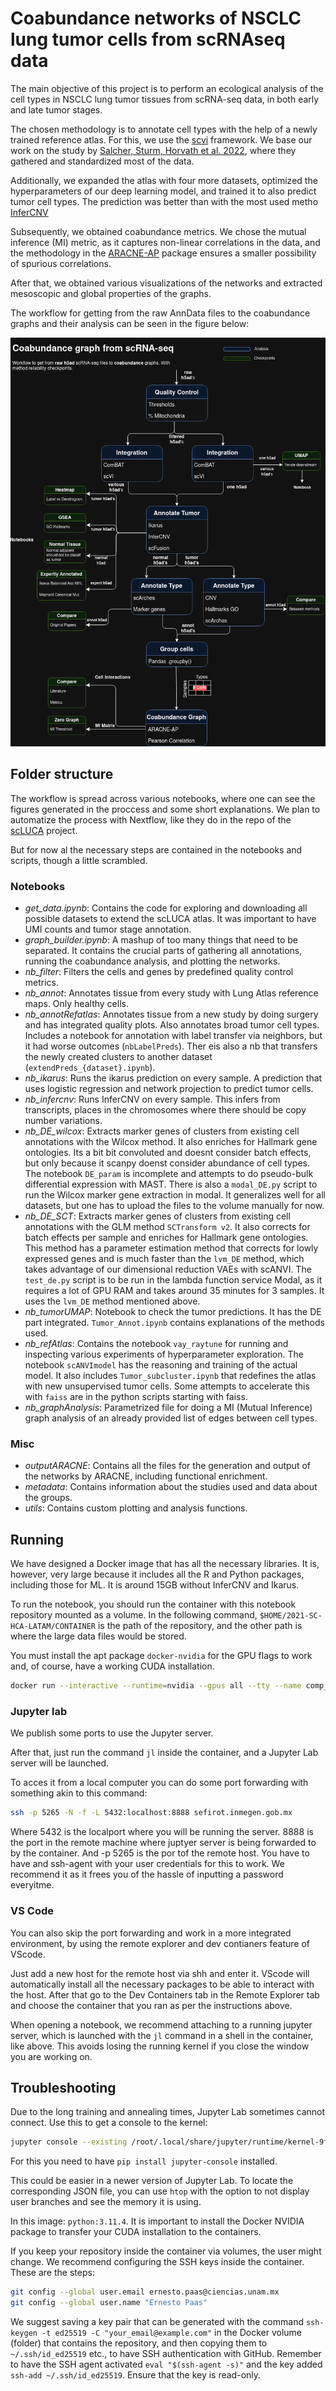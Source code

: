 # Coabundance networks of NSCLC lung tumor cells from scRNAseq data

The main objective of this project is to perform an ecological analysis of the cell types in NSCLC lung tumor tissues from scRNA-seq data, in both early and late tumor stages.

The chosen methodology is to annotate cell types with the help of a newly trained reference atlas. For this, we use the [scvi](https://github.com/scverse/scvi-tools) framework. We base our work on the study by [Salcher, Sturm, Horvath et al. 2022](https://pubmed.ncbi.nlm.nih.gov/36368318/), where they gathered and standardized most of the data. 

Additionally, we expanded the atlas with four more datasets, optimized the hyperparameters of our deep learning model, and trained it to also predict tumor cell types. The prediction was better than with the most used metho [InferCNV](https://github.com/broadinstitute/infercnv)

Subsequently, we obtained coabundance metrics. We chose the mutual inference (MI) metric, as it captures non-linear correlations in the data, and the methodology in the [ARACNE-AP](https://github.com/califano-lab/ARACNe-AP) package ensures a smaller possibility of spurious correlations.

After that, we obtained various visualizations of the networks and extracted mesoscopic and global properties of the graphs.

The workflow for getting from the raw AnnData files to the coabundance graphs and their analysis can be seen in the figure below:

![ScRNAseq Workflow](Workflow_dark.png "scRNA-seq Workflow")

## Folder structure

The workflow is spread across various notebooks, where one can see the figures generated in the proccess and some short explanations. 
We plan to automatize the process with Nextflow, like they do in the repo of the [scLUCA](https://github.com/icbi-lab/luca) project.

But for now al the necessary steps are contained in the notebooks and scripts, though a little scrambled.

### Notebooks

- *get_data.ipynb*: Contains the code for exploring and downloading all possible datasets to extend the scLUCA atlas. It was important to have UMI counts and tumor stage annotation.
- *graph_builder.ipynb*: A mashup of too many things that need to be separated. It contains the crucial parts of gathering all annotations, running the coabundance analysis, and plotting the networks.
- *nb_filter*: Filters the cells and genes by predefined quality control metrics.
- *nb_annot*: Annotates tissue from every study with Lung Atlas reference maps. Only healthy cells.
- *nb_annotRefatlas*: Annotates tissue from a new study by doing surgery and has integrated quality plots. Also annotates broad tumor cell types. Includes a notebook for annotation with label transfer via neighbors, but it had worse outcomes (`nbLabelPreds`). Ther eis also a nb that transfers the newly created clusters to another dataset (`extendPreds_{dataset}.ipynb`).
- *nb_ikarus*: Runs the ikarus prediction on every sample. A prediction that uses logistic regression and network projection to predict tumor cells.
- *nb_infercnv*: Runs InferCNV on every sample. This infers from transcripts, places in the chromosomes where there should be copy number variations.
- *nb_DE_wilcox*: Extracts marker genes of clusters from existing cell annotations with the Wilcox method. It also enriches for Hallmark gene ontologies. Its a bit bit convoluted and doesnt consider batch effects, but only because it scanpy doenst consider abundance of cell types. The notebook `DE_param` is incomplete and attempts to do pseudo-bulk differential expression with MAST. There is also a `modal_DE.py` script to run the Wilcox marker gene extraction in modal. It generalizes well for all datasets, but one has to upload the files to the volume manually for now.
- *nb_DE_SCT*: Extracts marker genes of clusters from existing cell annotations with the GLM method `SCTransform v2`. It also corrects for batch effects per sample and enriches for Hallmark gene ontologies. This method has a parameter estimation method that corrects for lowly expressed genes and is much faster than the `lvm_DE` method, which takes advantage of our dimensional reduction VAEs with scANVI. The `test_de.py` script is to be run in the lambda function service Modal, as it requires a lot of GPU RAM and takes around 35 minutes for 3 samples. It uses the `lvm_DE` method mentioned above.
- *nb_tumorUMAP*: Notebook to check the tumor predictions. It has the DE part integrated. `Tumor_Annot.ipynb` contains explanations of the methods used.
- *nb_refAtlas*: Contains the notebook `vay_raytune` for running and inspecting various experiments of hyperparameter exploration. The notebook `scANVImodel` has the reasoning and training of the actual model. It also includes `Tumor_subcluster.ipynb` that redefines the atlas with new unsupervised tumor cells. Some attempts to accelerate this with `faiss` are in the python scripts starting with faiss.
- *nb_graphAnalysis*: Parametrized file for doing a MI (Mutual Inference) graph analysis of an already provided list of edges between cell types.

### Misc

- *outputARACNE*: Contains all the files for the generation and output of the networks by ARACNE, including functional enrichment.
- *metadata*: Contains information about the studies used and data about the groups.
- *utils*: Contains custom plotting and analysis functions.

## Running

We have designed a Docker image that has all the necessary libraries. It is, however, very large because it includes all the R and Python packages, including those for ML. It is around 15GB without InferCNV and Ikarus.

To run the notebook, you should run the container with this notebook repository mounted as a volume. In the following command, `$HOME/2021-SC-HCA-LATAM/CONTAINER` is the path of the repository, and the other path is where the large data files would be stored.

You must install the apt package `docker-nvidia` for the GPU flags to work and, of course, have a working CUDA installation.

```bash
docker run --interactive --runtime=nvidia --gpus all --tty --name comp_onco --publish 8888-8892:8888-8892 --volume $HOME/2021-SC-HCA-LATAM/CONTAINER:/root/host_home --volume /datos:/root/datos --workdir /root/host_home/ netopaas/comp-onco:paga /bin/bash
```

### Jupyter lab

We publish some ports to use the Jupyter server.

After that, just run the command `jl` inside the container, and a Jupyter Lab server will be launched.

To acces it from a local computer you can do some port forwarding with something akin to this command:

```bash
ssh -p 5265 -N -f -L 5432:localhost:8888 sefirot.inmegen.gob.mx
```

Where 5432 is the localport where you will be running the server. 8888 is the port in the remote machine where juptyer server is being forwarded to by the container.
And -p 5265 is the por tof the remote host. You have to have and ssh-agent with your user credentials for this to work. We recommend it as it frees you of the hassle
of inputting a password everyitme.

### VS Code

You can also skip the port forwarding and work in a more integrated environment, by using the remote explorer and dev contianers feature of VScode.

Just add a new host for the remote host via shh and enter it. VScode will automatically install all the necessary packages to be able to interact with the host.
After that go to the Dev Containers tab in the Remote Explorer tab and choose the container that you ran as per the instructions above.

When opening a notebook, we recommend attaching to a running jupyter server, which is launched with the `jl` command in a shell in the container, like above.
This avoids losing the running kernel if you close the window you are working on.

## Troubleshooting

Due to the long training and annealing times, Jupyter Lab sometimes cannot connect. Use this to get a console to the kernel:
```bash
jupyter console --existing /root/.local/share/jupyter/runtime/kernel-9ff04919-e8c2-4ecf-92ce-c66b988720e5.json
```
For this you need to have `pip install jupyter-console` installed.

This could be easier in a newer version of Jupyter Lab. To locate the corresponding JSON file, you can use `htop` with the option to not display user branches and see the memory it is using.

In this image: `python:3.11.4`. It is important to install the Docker NVIDIA package to transfer your CUDA installation to the containers.

If you keep your repository inside the container via volumes, the user might change. We recommend configuring the SSH keys inside the container. These are the steps:

```bash
git config --global user.email ernesto.paas@ciencias.unam.mx
git config --global user.name "Ernesto Paas"
```

We suggest saving a key pair that can be generated with the command `ssh-keygen -t ed25519 -C "your_email@example.com"` in the Docker volume (folder) that contains the repository, and then copying them to `~/.ssh/id_ed25519` etc., to have SSH authentication with GitHub. Remember to have the SSH agent activated `eval "$(ssh-agent -s)"` and the key added `ssh-add ~/.ssh/id_ed25519`. Ensure that the key is read-only.
